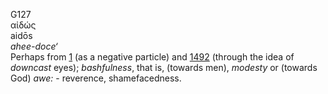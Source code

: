<body>
  <p>G127<br>  αἰδώς  <br> aidōs  <br><i>ahee-doce‘ </i><br>Perhaps from <a href="g0001.htm">1</a> (as a negative particle) and <a href="g1492.htm">1492</a> (through the idea of <i>downcast</i> eyes); <i>bashfulness</i>, that is, (towards men), <i>modesty</i> or (towards God) <i>awe:</i> - reverence, shamefacedness.<br></p>
 </body>